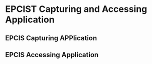# EPCIST Capturing and Accessing Application

## EPCIS Capturing APPlication 


## EPCIS Accessing Application 
